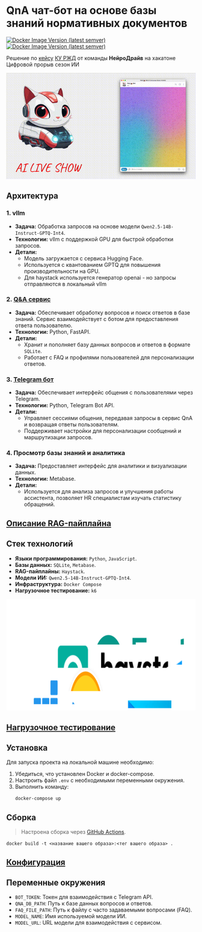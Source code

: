 # QnA чат-бот на основе базы знаний нормативных документов

[![Docker Image Version (latest semver)](https://img.shields.io/docker/v/airndlab/rzd-bot?label=bot)](https://hub.docker.com/r/airndlab/rzd-bot)
[![Docker Image Version (latest semver)](https://img.shields.io/docker/v/airndlab/rzd-qna?label=qna)](https://hub.docker.com/r/airndlab/rzd-qna)

Решение по [кейсу](docs/rzd.pdf) [КУ РЖД](https://universitetrzd.ru/) от команды **НейроДрайв** на хакатоне Цифровой прорыв сезон ИИ

![demo](docs/images/rzd-ai-qna.gif)

## Архитектура

### 1. **vllm**
- **Задача:** Обработка запросов на основе модели `Qwen2.5-14B-Instruct-GPTQ-Int4`.
- **Технологии:** vllm с поддержкой GPU для быстрой обработки запросов.
- **Детали:**
    - Модель загружается с сервиса Hugging Face.
    - Используется с квантованием GPTQ для повышения производительности на GPU.
    - Для haystack используется генератор openai - но запросы отправляются в локальный vllm 

### 2. **[Q&A сервис](qna)**
- **Задача:** Обеспечивает обработку вопросов и поиск ответов в базе знаний. Сервис взаимодействует с ботом для предоставления ответа пользователю.
- **Технологии:** Python, FastAPI.
- **Детали:**
    - Хранит и пополняет базу данных вопросов и ответов в формате `SQLite`.
    - Работает с FAQ и профилями пользователей для персонализации ответов.

### 3. **[Telegram бот](bot)**
- **Задача:** Обеспечивает интерфейс общения с пользователями через Telegram.
- **Технологии:** Python, Telegram Bot API.
- **Детали:**
    - Управляет сессиями общения, передавая запросы в сервис QnA и возвращая ответы пользователям.
    - Поддерживает настройки для персонализации сообщений и маршрутизации запросов.

### 4. **Просмотр базы знаний и аналитика**
- **Задача:** Предоставляет интерфейс для аналитики и визуализации данных.
- **Технологии:** Metabase.
- **Детали:**
    - Используется для анализа запросов и улучшения работы ассистента, позволяет HR специалистам изучать статистику обращений.

## [Описание RAG-пайплайна](main_pipeline_5.ipynb)

## Стек технологий
- **Языки программирования:** `Python`, `JavaScript`.
- **Базы данных:** `SQLite`, `Metabase`.
- **RAG-пайплайны:** `Haystack`.
- **Модели ИИ:** `Qwen2.5-14B-Instruct-GPTQ-Int4`.
- **Инфраструктура:** `Docker Compose`
- **Нагрузочное тестирование:** `k6`

![Technologies](docs/images/technologies.svg)

## [Нагрузочное тестирование](tests/README.md)

## Установка

Для запуска проекта на локальной машине необходимо:
1. Убедиться, что установлен Docker и docker-compose.
2. Настроить файл `.env` с необходимыми переменными окружения.
3. Выполнить команду:
   ```bash
   docker-compose up
   ```
## Сборка

> Настроена сборка через
> [GitHub Actions](https://github.com/airndlab/hackathon-hacks-ai-rzd-qna/actions/workflows/docker.yml).

```
docker build -t <название вашего образа>:<тег вашего образа> .
```

## [Конфигурация](config/README.md)

## Переменные окружения

- `BOT_TOKEN`: Токен для взаимодействия с Telegram API.
- `QNA_DB_PATH`: Путь к базе данных вопросов и ответов.
- `FAQ_FILE_PATH`: Путь к файлу с часто задаваемыми вопросами (FAQ).
- `MODEL_NAME`: Имя используемой модели ИИ.
- `MODEL_URL`: URL модели для взаимодействия с сервисом.